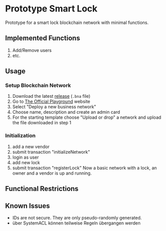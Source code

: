 # Prototype Smart Lock

Prototype for a smart lock blockchain network with minimal functions.

## Implemented Functions
1. Add/Remove users
2. etc.

## Usage
### Setup Blockchain Network
1. Download the latest [release](https://github.com/qn0x/smart-lock-prototype/releases) (``.bna`` file)
2. Go to [The Official Playground](https://composer-playground.mybluemix.net/) website
3. Select "Deploy a new business network"
4. Choose name, description and create an admin card
5. For the starting template choose "Upload or drop" a network and upload the file downloaded in step 1

### Initialization
1. add a new vendor
2. submit transaction "initializeNetwork"
3. login as user
4. add new lock
5. submit transaction "registerLock"
Now a basic network with a lock, an owner and a vendor is up and running.

## Functional Restrictions

## Known Issues
- IDs are not secure. They are only pseudo-randomly generated.
- über SystemACL können teilweise Regeln übergangen werden

